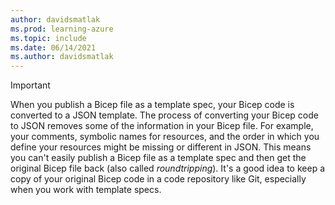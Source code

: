 ```yaml
---
author: davidsmatlak
ms.prod: learning-azure
ms.topic: include
ms.date: 06/14/2021
ms.author: davidsmatlak
---
```

> [!IMPORTANT]
> When you publish a Bicep file as a template spec, your Bicep code is converted to a JSON template. The process of converting your Bicep code to JSON removes some of the information in your Bicep file. For example, your comments, symbolic names for resources, and the order in which you define your resources might be missing or different in JSON. This means you can't easily publish a Bicep file as a template spec and then get the original Bicep file back (also called _roundtripping_). It's a good idea to keep a copy of your original Bicep code in a code repository like Git, especially when you work with template specs.